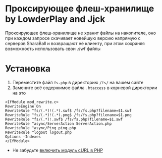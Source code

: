 # Проксирующее флеш-хранилище by LowderPlay and Jjck

Проксирующее флеш-хранилище не хранит файлы на накопителе, оно при каждом запросе скачивает новейшую версию напрямую с серверов SharaBall и возвращают её клиенту, при этом сохраняя возможность использовать свои .swf файлы
# Установка
1. Переместите файл `fs.php` в директорию `/fs/` на вашем сайте
2. Замените всё содержимое файла `.htaccess` в корневой директории на это
```
<IfModule mod_rewrite.c>
RewriteEngine On
RewriteRule ^fs/(.*)!(.*).swf$ /fs/fs.php?filename=$1.swf
RewriteRule ^fs/(.*)!(.*).png$ /fs/fs.php?filename=$1.png
RewriteRule ^fs/(.*)!.swf$ /fs/fs.php?filename=$1.swf
RewriteRule ^async/ServerAction ServerAction.php
RewriteRule ^async/Ping ping.php
RewriteRule ^logout logout.php
Options -Indexes
</IfModule>
```
* Не забудьте [включить модуль cURL в PHP](https://stackoverflow.com/questions/1347146/howto-enable-curl-in-php-xampp)
